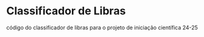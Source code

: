 # Classificador de Libras
 código do classificador de libras para o projeto de iniciação científica 24-25
